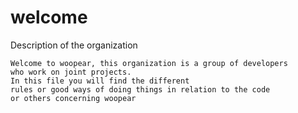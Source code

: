 # welcome
Description of the organization

    Welcome to woopear, this organization is a group of developers 
    who work on joint projects.
    In this file you will find the different 
    rules or good ways of doing things in relation to the code 
    or others concerning woopear
